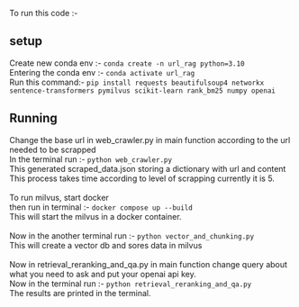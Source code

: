 To run this code :-
## setup
Create new conda env :- `conda create -n url_rag python=3.10` <br/>
Entering the conda env :- `conda activate url_rag`<br/>
Run this command:- `pip install requests beautifulsoup4 networkx sentence-transformers pymilvus scikit-learn rank_bm25 numpy openai`

## Running
Change the base url in web_crawler.py in main function according to the url needed to be scrapped<br/>
In the terminal run :- `python web_crawler.py`<br/>
This generated scraped_data.json storing a dictionary with url and content<br/>
This process takes time according to level of scrapping currently it is 5.<br/>
<br/>
To run milvus, start docker<br/>
then run in terminal :- `docker compose up --build`<br/>
This will start the milvus in a docker container.<br/>
<br/>
Now in the another terminal run :- `python vector_and_chunking.py`<br/>
This will create a vector db and sores data in milvus<br/>
<br/>
Now in retrieval_reranking_and_qa.py in main function change query about what you need to ask and put your openai api key.<br/>
Now in the terminal run :- `python retrieval_reranking_and_qa.py`<br/>
The results are printed in the terminal.<br/>
